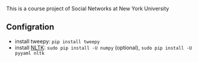 This is a course project of Social Networks at New York University

Configration
---
* install tweepy: `pip install tweepy`
* install [NLTK](http://www.nltk.org/index.html): `sudo pip install -U numpy` (optional), `sudo pip install -U pyyaml nltk`
